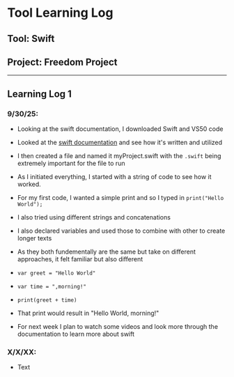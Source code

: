 # Tool Learning Log

## Tool: **Swift**

## Project: **Freedom Project**

---
## Learning Log 1
### 9/30/25:
* Looking at the swift documentation, I downloaded Swift and VS50 code
* Looked at the [swift documentation](https://www.swift.org/documentation/) and see how it's written and utilized
* I then created a file and named it myProject.swift with the `.swift` being extremely important for the file to run
* As I initiated everything, I started with a string of code to see how it worked.

* For my first code, I wanted a simple print and so I typed in `print("Hello World");`
* I also tried using different strings and concatenations

* I also declared variables and used those to combine with other to create longer texts
* As they both fundementally are the same but take on different approaches, it felt familiar but also different

* `var greet = "Hello World"`
* `var time = ",morning!"`
* `print(greet + time)`
* That print would result in "Hello World, morning!"

* For next week I plan to watch some videos and look more through the documentation to learn more about swift


### X/X/XX:
* Text


<!--
* Links you used today (websites, videos, etc)
* Things you tried, progress you made, etc
* Challenges, a-ha moments, etc
* Questions you still have
* What you're going to try next
-->
